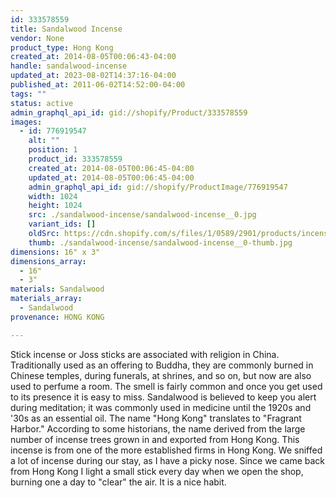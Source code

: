```yaml
---
id: 333578559
title: Sandalwood Incense
vendor: None
product_type: Hong Kong
created_at: 2014-08-05T00:06:43-04:00
handle: sandalwood-incense
updated_at: 2023-08-02T14:37:16-04:00
published_at: 2011-06-02T14:52:00-04:00
tags: ""
status: active
admin_graphql_api_id: gid://shopify/Product/333578559
images:
  - id: 776919547
    alt: ""
    position: 1
    product_id: 333578559
    created_at: 2014-08-05T00:06:45-04:00
    updated_at: 2014-08-05T00:06:45-04:00
    admin_graphql_api_id: gid://shopify/ProductImage/776919547
    width: 1024
    height: 1024
    src: ./sandalwood-incense/sandalwood-incense__0.jpg
    variant_ids: []
    oldSrc: https://cdn.shopify.com/s/files/1/0589/2901/products/incense.jpeg?v=1407211605
    thumb: ./sandalwood-incense/sandalwood-incense__0-thumb.jpg
dimensions: 16" x 3"
dimensions_array:
  - 16"
  - 3"
materials: Sandalwood
materials_array:
  - Sandalwood
provenance: HONG KONG

---
```


Stick incense or Joss sticks are associated with religion in China. Traditionally used as an offering to Buddha, they are commonly burned in Chinese temples, during funerals, at shrines, and so on, but now are also used to perfume a room. The smell is fairly common and once you get used to its presence it is easy to miss. Sandalwood is believed to keep you alert during meditation; it was commonly used in medicine until the 1920s and '30s as an essential oil. The name "Hong Kong" translates to "Fragrant Harbor." According to some historians, the name derived from the large number of incense trees grown in and exported from Hong Kong. This incense is from one of the more established firms in Hong Kong. We sniffed a lot of incense during our stay, as I have a picky nose. Since we came back from Hong Kong I light a small stick every day when we open the shop, burning one a day to "clear" the air. It is a nice habit.